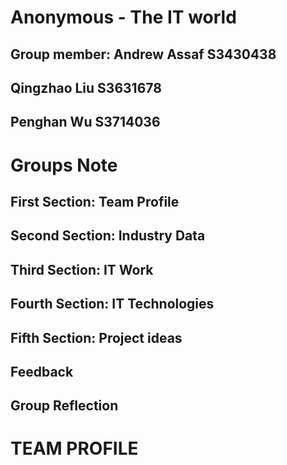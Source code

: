 # Anonymous - The IT world


## Group member: Andrew Assaf   S3430438
##               Qingzhao Liu   S3631678
##               Penghan   Wu   S3714036
 

# Groups Note

## First Section: Team Profile 
## Second Section: Industry Data
## Third Section: IT Work 
## Fourth Section: IT Technologies 
## Fifth Section: Project ideas 
## Feedback 
## Group Reflection 

# TEAM PROFILE


